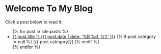 # Welcome To My Blog

Click a post below to read it.

<ul>
  {% for post in site.posts %}
    <li>
      <a href="{{ post.url }}">{{ post.title }} ({{ post.date | date: '%B %d, %Y' }})</a>
      {% if post.category != null %}
        [{{ post.category}}] 
      {% endif %} 
    </li>
  {% endfor %}
</ul>